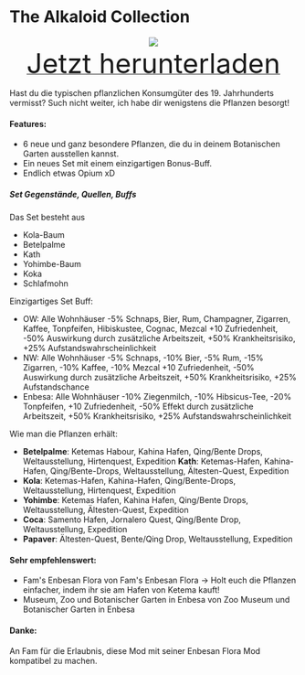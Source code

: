 # The Alkaloid Collection

<div align=center><img src="_media/Anno1800/mod_banners/alkaloidcollection/banner.png"/></div>

<div align=center><a href="https://github.com/Taludas/GameplayModsCollection/releases/latest/download/TheAlkaloidCollection.zip"> <font size="40">Jetzt herunterladen</font></a></div>

Hast du die typischen pflanzlichen Konsumgüter des 19. Jahrhunderts vermisst? Such nicht weiter, ich habe dir wenigstens die Pflanzen besorgt!

#### Features:
* 6 neue und ganz besondere Pflanzen, die du in deinem Botanischen Garten ausstellen kannst.
* Ein neues Set mit einem einzigartigen Bonus-Buff.
* Endlich etwas Opium xD

##### Set Gegenstände, Quellen, Buffs

Das Set besteht aus
* Kola-Baum
* Betelpalme
* Kath
* Yohimbe-Baum
* Koka
* Schlafmohn

Einzigartiges Set Buff:
* OW: Alle Wohnhäuser -5% Schnaps, Bier, Rum, Champagner, Zigarren, Kaffee, Tonpfeifen, Hibiskustee, Cognac, Mezcal +10 Zufriedenheit, -50% Auswirkung durch zusätzliche Arbeitszeit, +50% Krankheitsrisiko, +25% Aufstandswahrscheinlichkeit
* NW: Alle Wohnhäuser -5% Schnaps, -10% Bier, -5% Rum, -15% Zigarren, -10% Kaffee, -10% Mezcal +10 Zufriedenheit, -50% Auswirkung durch zusätzliche Arbeitszeit, +50% Krankheitsrisiko, +25% Aufstandschance
* Enbesa: Alle Wohnhäuser -10% Ziegenmilch, -10% Hibsicus-Tee, -20% Tonpfeifen, +10 Zufriedenheit, -50% Effekt durch zusätzliche Arbeitszeit, +50% Krankheitsrisiko, +25% Aufstandswahrscheinlichkeit

Wie man die Pflanzen erhält:
* **Betelpalme**: Ketemas Habour, Kahina Hafen, Qing/Bente Drops, Weltausstellung, Hirtenquest, Expedition
**Kath**: Ketemas-Hafen, Kahina-Hafen, Qing/Bente-Drops, Weltausstellung, Ältesten-Quest, Expedition
* **Kola**:  Ketemas-Hafen, Kahina-Hafen, Qing/Bente-Drops, Weltausstellung, Hirtenquest, Expedition
* **Yohimbe**: Ketemas Hafen, Kahina Hafen, Qing/Bente Drops, Weltausstellung, Ältesten-Quest, Expedition
* **Coca**: Samento Hafen, Jornalero Quest, Qing/Bente Drop, Weltausstellung, Expedition
* **Papaver**: Ältesten-Quest, Bente/Qing Drop, Weltausstellung, Expedition

#### Sehr empfehlenswert:
* Fam's Enbesan Flora von Fam's Enbesan Flora -> Holt euch die Pflanzen einfacher, indem ihr sie am Hafen von Ketema kauft!
* Museum, Zoo und Botanischer Garten in Enbesa von Zoo Museum und Botanischer Garten in Enbesa

#### Danke:
An Fam für die Erlaubnis, diese Mod mit seiner Enbesan Flora Mod kompatibel zu machen.